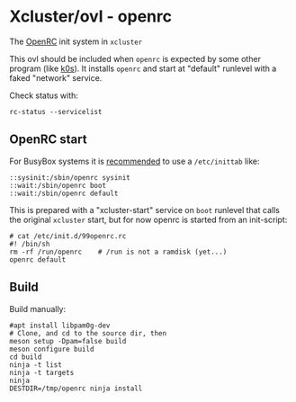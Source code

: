 # Xcluster/ovl - openrc

The [OpenRC](https://github.com/OpenRC/openrc) init system in `xcluster`

This ovl should be included when `openrc` is expected by some other
program (like [k0s](../k0s/README.md)). It installs `openrc` and start
at "default" runlevel with a faked "network" service.

Check status with:
```
rc-status --servicelist
```

## OpenRC start

For BusyBox systems it is [recommended](
https://wiki.gentoo.org/wiki/OpenRC) to use a `/etc/inittab` like:

```
::sysinit:/sbin/openrc sysinit
::wait:/sbin/openrc boot
::wait:/sbin/openrc default
```

This is prepared with a "xcluster-start" service on `boot` runlevel
that calls the original `xcluster` start, but for now openrc is
started from an init-script:

```
# cat /etc/init.d/99openrc.rc 
#! /bin/sh
rm -rf /run/openrc    # /run is not a ramdisk (yet...)
openrc default
```


## Build

Build manually:
```
#apt install libpam0g-dev
# Clone, and cd to the source dir, then
meson setup -Dpam=false build
meson configure build
cd build
ninja -t list
ninja -t targets
ninja
DESTDIR=/tmp/openrc ninja install
```

